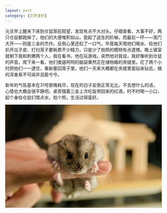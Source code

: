 ```yaml
---
layout: post
category: [文字漫步]
---
```


元旦早上醒来下床到仓鼠笼前观望，发现有点不大对头。仔细查看，大事不好，两只仓鼠都跑掉了。他们的大便堆积如山，垫起了逃生的阶梯，而最后一环——笼门大开——则是三金的杰作。反倒心里还松了一口气，毕竟每天喂他们喝水、给他们扒开瓜子皮、打扫笼子要耗费不少精力，只是少了拍照的模特有点遗憾。晚上寝室就剩下我和刺猬两个人，我在看书，他在玩游戏。突然他对我说，我好像听到仓鼠的声音。爬下来一看，他们傻逼呵呵的脑袋果然正在储物箱的夹缝里。花了两个小时把他们一一逮住，重新塞回笼子里。他们一天来大概都在夹缝里面钻来钻去，搞的浑身臭不可闻并且脏兮兮。

新年的气氛基本在31号那晚耗尽，现在的日子反倒正常无比。不去想什么的话，心情也大概会很平静吧。桌旁摆着三金上次吃饭带回来的红酒，时不时喝一小口，起个身给仓鼠们喂点水，拍个照，生活过得蛮好。

![仓鼠小黑](/photos/IMGP5545.jpeg)